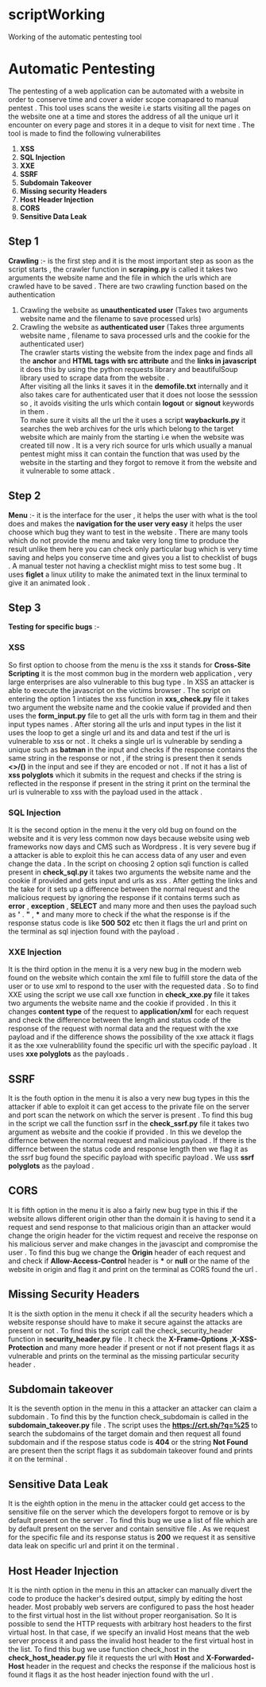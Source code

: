 # scriptWorking
Working of the automatic pentesting tool  
# Automatic Pentesting  
The pentesting of a web application can be automated with a website in order to conserve time and cover a wider scope comapared to manual pentest . This tool uses scans the wesite i.e starts visiting all the pages on the website one at a time and stores the address of all the unique url it encounter on every page and stores it in a deque to visit for next time . The tool is made to find the following vulnerabilites  
1. **XSS**  
2. **SQL Injection**  
3. **XXE**  
4. **SSRF**  
5. **Subdomain Takeover**  
6. **Missing security Headers**  
7. **Host Header Injection**  
8. **CORS**  
9. **Sensitive Data Leak**  

## Step 1  
**Crawling** :- is the first step and it is the most important step as soon as the script starts , the crawler function in **scraping.py** is called it takes two arguments the website name and the file in which the urls which are crawled have to be saved . There are two crawling function based on the authentication   
1. Crawling the website as **unauthenticated user** (Takes two arguments website name and the filename to save processed urls)  
2. Crawling the website as **authenticated user** (Takes three arguments website name , filename to sava processed urls and the cookie for the authenticated user)  
The crawler starts visting the website from the index page and finds all the **anchor** and **HTML tags with src attribute** and the **links in javascript** it does this by using the python requests library and beautifulSoup library used to scrape data from the website .  
After visiting all the links it saves it in the **demofile.txt** internally and it also takes care for authenticated user that it does not loose the sesssion so , it avoids visiting the urls which contain **logout** or **signout** keywords in them .  
To make sure it visits all the url the it uses a script **waybackurls.py** it searches the web archives for the urls which belong to the target website which are mainly from the starting i.e when the website was created till now . It is a very rich source for urls which usually a manual pentest might miss it can contain the function that was used by the website in the starting and they forgot to remove it from the website and it vulnerable to some attack .  

## Step 2  
**Menu** :- it is the interface for the user , it helps the user with what is the tool does and makes the **navigation for the user very easy** it helps the user choose which bug they want to test in the website . There are many tools which do not provide the menu and take very long time to produce the result unlike them here you can check only particular bug which is very time saving and helps you conserve time and gives you a list to checklist of bugs . A manual tester not having a checklist might miss to test some bug . It uses **figlet** a linux utility to make the animated text in the linux terminal to give it an animated look . 

## Step 3  
**Testing for specific bugs** :-
### XSS  
So first option to choose from the menu is the xss it stands for **Cross-Site Scripting** it is the most common bug in the mordern web application , very large enterprises are also vulnerable to this bug type . In XSS an attacker is able to execute the javascript on the victims browser . The script on entering the option 1 intiates the xss function in **xxs_check.py** file it takes two argument the website name and the cookie value if provided and then uses the **form_input.py** file to get all the urls with form tag in them and their input types names . After storing all the urls and input types in the list it uses the loop to get a single url and its and data and test if the url is vulnerable to xss or not . It cheks a single url is vulnerable by sending a unique such as **batman** in the input and checks if the response contains the same string in the response or not , if the string is present then it sends **<>/()** in the input and see if they are encoded or not . If not it has a list of **xss polyglots** which it submits in the request and  checks if the string is reflected in the response if present in the string
it print on the terminal the url is vulnerable to xss with the payload used in the attack .  

### SQL Injection  
It is the second option in the menu it the very old bug on found on the website and it is very less common now days because website using web frameworks now days and CMS such as Wordpress . It is very severe bug if a attacker is able to exploit this he can access data of any user and even change the data . In the script on choosing 2 option sqli function is called present in **check_sql.py** it takes two arguments the website name and the cookie if provided and gets input and urls as xss . After getting the links and the take for it sets up a difference between the normal request and the malicious request by ignoring the response if it contains terms such as **error** , **exception** , **SELECT** and many more and then uses the payload such as **'** . **"** , **\*** and many more to check if the what the response is if the response status code is like **500** **502** etc then it flags the url and print on the terminal as sql injection found with the payload .  

### XXE Injection  
It is the third option in the menu it is a very new bug in the modern web found on the website which contain the xml file to fulfill store the data of the user or to use xml to respond to the user with the requested data  . So to find XXE using the script we use call xxe function in **check_xxe.py** file it takes two arguments the website name and the cookie if provided . In this it changes **content type** of the request to **application/xml** for each request and check the difference between the length and status code of the response of the request with normal data and the request with the xxe payload and if the difference shows the possibility of the xxe attack it flags it as the xxe vulnerablility found the specific url with the specific payload . It uses **xxe polyglots** as the payloads .   

## SSRF  
It is the fouth option in the menu it is also a very new bug types in this the attacker if able to exploit it can get access to the private file on the server and port scan the network on which the server is present . To find this bug in the script we call the function ssrf in the **check_ssrf.py** file it takes two argument as website and the cookie if provided . In this we develop the differnce between the normal request and malicious payload . If there is the differnce between the status code and response length then we flag it as the ssrf bug found the specific payload with specific payload . We uss **ssrf polyglots** as the payload .  

## CORS  
It is fifth option in the menu it is also a fairly new bug type in this if the website allows different origin other than the domain it is having to send it a request and send response to that malicious origin than an attacker would change the origin header for the victim request and receive the response on his malicious server and make changes in the javascipt and compromise the user . To find this bug we change the **Origin** header of each request and and check if **Allow-Access-Control** header is **\*** or **null** or the name of the website in origin and flag it and print on the terminal as CORS found the url .  

## Missing Security Headers  
It is the sixth option in the menu it check if all the security headers which a website response should have to make it secure against the attacks are present or not . To find this the script call the check_security_header function in **security_header.py** file . It check the **X-Frame-Options** ,**X-XSS-Protection** and many more header if present or not if not present flags it as vulnerable and prints on the terminal as the missing particular security header .  

## Subdomain takeover  
It is the seventh option in the menu in this a attacker an attacker can claim a subdomain . To find this by the function check_subdomain is called in the **subdomain_takeover.py** file . The script uses the **https://crt.sh/?q=%25** to search the subdomains of the target domain and then request all found subdomain and if the respose status code is **404** or the string **Not Found** are present then the script flags it as subdomain takeover found and prints it on the terminal .  

## Sensitive Data Leak  
It is the eighth option in the menu in the attacker could get access to the sensitive file on the server which the developers forgot to remove or is by default present on the server . To find this bug we use a list of file which are by default present on the server and contain sensitive file . As we request for the specific file and its response status is **200** we request it as sensitive data leak on specific url and print it on the terminal .  

## Host Header Injection  
It is the ninth option in the menu in this an attacker can manually divert the code to produce the hacker's desired output, simply by editing the host header. Most probably web servers are configured to pass the host header to the first virtual host in the list without proper reorganisation. So It is possible to send the HTTP requests with arbitrary host headers to the first virtual host. In that case, if we specify an invalid Host means that the web server process it and pass the invalid host header to the first virtual host in the list. To find this bug we use function check_host in the **check_host_header.py** file it requests the url with **Host** and **X-Forwarded-Host** header in the request and checks the response if the malicious host is found it flags it as the host header injection found with the url .





